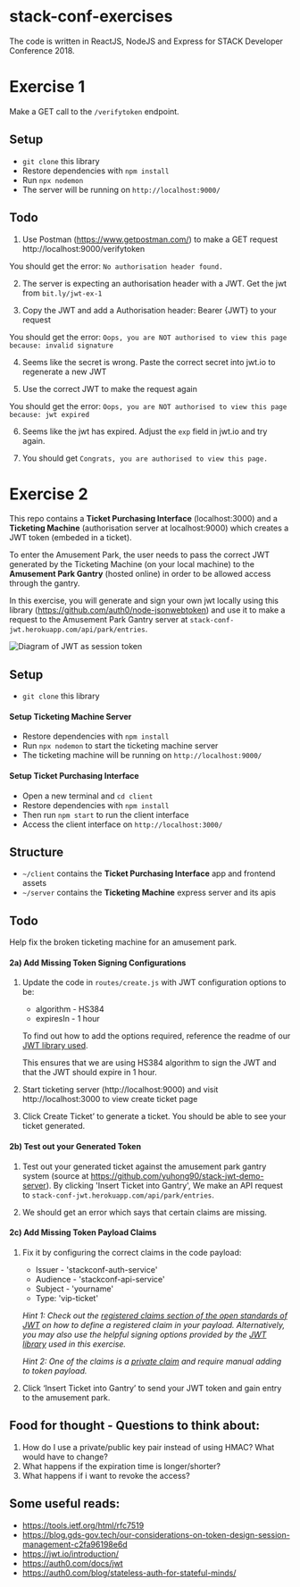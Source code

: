 # stack-conf-exercises

The code is written in ReactJS, NodeJS and Express for STACK Developer Conference 2018.

# Exercise 1
Make a GET call to the `/verifytoken` endpoint.

## Setup
- `git clone` this library
- Restore dependencies with `npm install`
- Run `npx nodemon` 
- The server will be running on `http://localhost:9000/`

## Todo
1. Use Postman (https://www.getpostman.com/) to make a GET request http://localhost:9000/verifytoken

You should get the error: `No authorisation header found.`

2. The server is expecting an authorisation header with a JWT. Get the jwt from `bit.ly/jwt-ex-1`

3. Copy the JWT and add a Authorisation header: Bearer {JWT} to your request

You should get the error: `Oops, you are NOT authorised to view this page because: invalid signature`

4. Seems like the secret is wrong. Paste the correct secret into jwt.io to regenerate a new JWT

5. Use the correct JWT to make the request again

You should get the error: `Oops, you are NOT authorised to view this page because: jwt expired`

6. Seems like the jwt has expired. Adjust the `exp` field in jwt.io and try again.

7. You should get `Congrats, you are authorised to view this page.`


# Exercise 2
This repo contains a **Ticket Purchasing Interface** (localhost:3000) and a **Ticketing Machine** (authorisation server at localhost:9000) which creates a JWT token (embeded in a ticket). 

To enter the Amusement Park, the user needs to pass the correct JWT generated by the Ticketing Machine (on your local machine) to the **Amusement Park Gantry** (hosted online) in order to be allowed access through the gantry. 

In this exercise, you will generate and sign your own jwt locally using this library (https://github.com/auth0/node-jsonwebtoken) and use it to make a request to the Amusement Park Gantry server at `stack-conf-jwt.herokuapp.com/api/park/entries`. 

![Diagram of JWT as session token](./ex-2.png)

## Setup
- `git clone` this library

#### Setup Ticketing Machine Server
- Restore dependencies with `npm install`
- Run `npx nodemon` to start the ticketing machine server
- The ticketing machine will be running on `http://localhost:9000/`

#### Setup Ticket Purchasing Interface
- Open a new terminal and `cd client`
- Restore dependencies with `npm install`
- Then run `npm start` to run the client interface
- Access the client interface on `http://localhost:3000/` 

## Structure
- `~/client` contains the **Ticket Purchasing Interface** app and frontend assets
- `~/server` contains the **Ticketing Machine** express server and its apis

## Todo
Help fix the broken ticketing machine for an amusement park.

#### 2a) Add Missing Token Signing Configurations
1. Update the code in `routes/create.js` with JWT configuration options to be:

    - algorithm - HS384
    - expiresIn - 1 hour

    To find out how to add the options required, reference the readme of our [JWT library used](https://github.com/auth0/node-jsonwebtoken).

    This ensures that we are using HS384 algorithm to sign the JWT and that the JWT should expire in 1 hour.

2. Start ticketing server (http://localhost:9000) and visit http://localhost:3000 to view create ticket page

3. Click Create Ticket’ to generate a ticket. You should be able to see your ticket generated.

#### 2b) Test out your Generated Token
1. Test out your generated ticket against the amusement park gantry system (source at https://github.com/yuhong90/stack-jwt-demo-server). 
By clicking 'Insert Ticket into Gantry', We make an API request to `stack-conf-jwt.herokuapp.com/api/park/entries`.

2. We should get an error which says that certain claims are missing. 

#### 2c) Add Missing Token Payload Claims
1. Fix it by configuring the correct claims in the code payload:
    - Issuer - 'stackconf-auth-service'
    - Audience - 'stackconf-api-service'
    - Subject - 'yourname'
    - Type: 'vip-ticket'

    *Hint 1: Check out the [registered claims section of the open standards of JWT](https://tools.ietf.org/html/rfc7519#section-4.1) on how to define a registered claim in your payload. Alternatively, you may also use the helpful signing options provided by the [JWT library](https://github.com/auth0/node-jsonwebtoken#jwtsignpayload-secretorprivatekey-options-callback) used in this exercise.*

    *Hint 2: One of the claims is a [private claim](https://tools.ietf.org/html/rfc7519#section-4.3) and require manual adding to token payload.*

2. Click ‘Insert Ticket into Gantry’ to send your JWT token and gain entry to the amusement park.

## Food for thought - Questions to think about:
1. How do I use a private/public key pair instead of using HMAC? What would have to change?
2. What happens if the expiration time is longer/shorter?
3. What happens if i want to revoke the access?


## Some useful reads:
- https://tools.ietf.org/html/rfc7519
- https://blog.gds-gov.tech/our-considerations-on-token-design-session-management-c2fa96198e6d
- https://jwt.io/introduction/
- https://auth0.com/docs/jwt
- https://auth0.com/blog/stateless-auth-for-stateful-minds/

